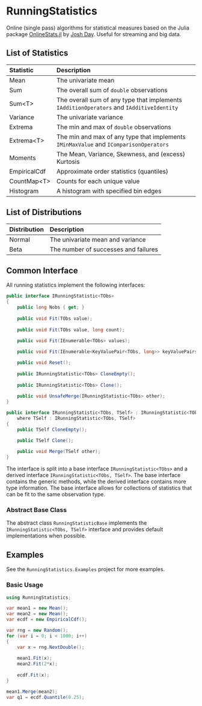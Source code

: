 # RunningStatistics
Online (single pass) algorithms for statistical measures based on the Julia package 
[OnlineStats.jl](https://github.com/joshday/OnlineStats.jl) by [Josh Day](https://github.com/joshday). Useful for streaming and big data.


## List of Statistics

| Statistic          | Description                                                                              |
|:-------------------|:-----------------------------------------------------------------------------------------|
| Mean               | The univariate mean                                                                      |
| Sum                | The overall sum of `double` observations                                                 |
| Sum\<T\>           | The overall sum of any type that implements `IAdditionOperators` and `IAdditiveIdentity` |
| Variance           | The univariate variance                                                                  |
| Extrema            | The min and max of `double` observations                                                 |
| Extrema\<T\>       | The min and max of any type that implements `IMinMaxValue` and `IComparisonOperators`    |
| Moments            | The Mean, Variance, Skewness, and (excess) Kurtosis                                      |
| EmpiricalCdf       | Approximate order statistics (quantiles)                                                 |
| CountMap\<T\>      | Counts for each unique value                                                             |
| Histogram          | A histogram with specified bin edges                                                     |


## List of Distributions

| Distribution | Description                          |
|:-------------|:-------------------------------------|
| Normal       | The univariate mean and variance     |
| Beta         | The number of successes and failures |


## Common Interface

All running statistics implement the following interfaces:

```csharp
public interface IRunningStatistic<TObs>
{
    public long Nobs { get; }
    
    public void Fit(TObs value);
    
    public void Fit(TObs value, long count);

    public void Fit(IEnumerable<TObs> values);
    
    public void Fit(IEnumerable<KeyValuePair<TObs, long>> keyValuePairs);

    public void Reset();
    
    public IRunningStatistic<TObs> CloneEmpty();
    
    public IRunningStatistic<TObs> Clone();
    
    public void UnsafeMerge(IRunningStatistic<TObs> other);
}

public interface IRunningStatistic<TObs, TSelf> : IRunningStatistic<TObs> 
    where TSelf : IRunningStatistic<TObs, TSelf>
{
    public TSelf CloneEmpty();

    public TSelf Clone();
    
    public void Merge(TSelf other);
}
```

The interface is split into a base interface `IRunningStatistic<TObs>` and a derived interface 
`IRunningStatistic<TObs, TSelf>`. The base interface contains the generic methods, while the 
derived interface contains more type information. The base interface allows for collections of 
statistics that can be fit to the same observation type.

### Abstract Base Class

The abstract class `RunningStatisticBase` implements the `IRunningStatistic<TObs, TSelf>` interface
and provides default implementations when possible.

## Examples

See the `RunningStatistics.Examples` project for more examples.

### Basic Usage

```csharp
using RunningStatistics;

var mean1 = new Mean();
var mean2 = new Mean();
var ecdf = new EmpiricalCdf();

var rng = new Random();
for (var i = 0; i < 1000; i++)
{
    var x = rng.NextDouble();
    
    mean1.Fit(x);
    mean2.Fit(2*x);
    
    ecdf.Fit(x);
}

mean1.Merge(mean2);
var q1 = ecdf.Quantile(0.25);
```